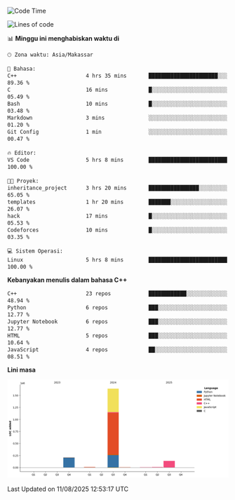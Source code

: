 <!--START_SECTION:waka-->
![Code Time](http://img.shields.io/badge/Code%20Time-400%20hrs%2010%20mins-blue)

![Lines of code](https://img.shields.io/badge/Sejak%20Hello%20World%20aku%20telah%20menulis-2.0%20million%20baris%20kode-blue)

📊 **Minggu ini menghabiskan waktu di** 

```text
🕑︎ Zona waktu: Asia/Makassar

💬 Bahasa: 
C++                      4 hrs 35 mins       ██████████████████████░░░   89.36 % 
C                        16 mins             █░░░░░░░░░░░░░░░░░░░░░░░░   05.49 % 
Bash                     10 mins             █░░░░░░░░░░░░░░░░░░░░░░░░   03.48 % 
Markdown                 3 mins              ░░░░░░░░░░░░░░░░░░░░░░░░░   01.20 % 
Git Config               1 min               ░░░░░░░░░░░░░░░░░░░░░░░░░   00.47 % 

🔥 Editor: 
VS Code                  5 hrs 8 mins        █████████████████████████   100.00 % 

🐱‍💻 Proyek: 
inheritance_project      3 hrs 20 mins       ████████████████░░░░░░░░░   65.05 % 
templates                1 hr 20 mins        ███████░░░░░░░░░░░░░░░░░░   26.07 % 
hack                     17 mins             █░░░░░░░░░░░░░░░░░░░░░░░░   05.53 % 
Codeforces               10 mins             █░░░░░░░░░░░░░░░░░░░░░░░░   03.35 % 

💻 Sistem Operasi: 
Linux                    5 hrs 8 mins        █████████████████████████   100.00 % 
```

**Kebanyakan menulis dalam bahasa C++** 

```text
C++                      23 repos            ████████████░░░░░░░░░░░░░   48.94 % 
Python                   6 repos             ███░░░░░░░░░░░░░░░░░░░░░░   12.77 % 
Jupyter Notebook         6 repos             ███░░░░░░░░░░░░░░░░░░░░░░   12.77 % 
HTML                     5 repos             ███░░░░░░░░░░░░░░░░░░░░░░   10.64 % 
JavaScript               4 repos             ██░░░░░░░░░░░░░░░░░░░░░░░   08.51 % 
```



**Lini masa**

![Lines of Code chart](https://raw.githubusercontent.com/yusuf601/yusuf601/main/assets/bar_graph.png)


 Last Updated on 11/08/2025 12:53:17 UTC
<!--END_SECTION:waka-->

